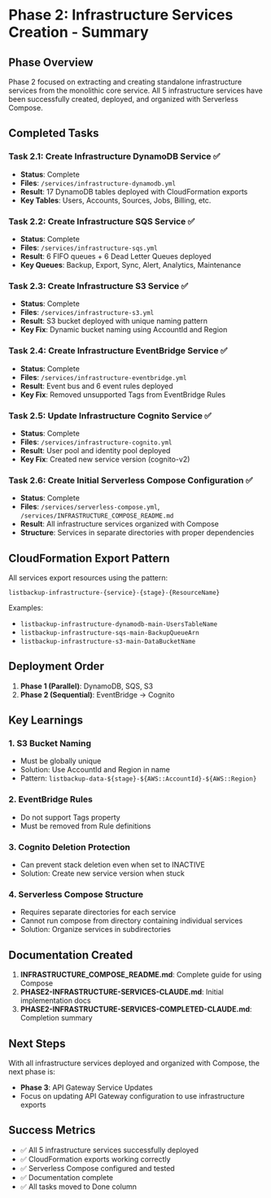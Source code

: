 # Phase 2: Infrastructure Services Creation - Summary

## Phase Overview
Phase 2 focused on extracting and creating standalone infrastructure services from the monolithic core service. All 5 infrastructure services have been successfully created, deployed, and organized with Serverless Compose.

## Completed Tasks

### Task 2.1: Create Infrastructure DynamoDB Service ✅
- **Status**: Complete
- **Files**: `/services/infrastructure-dynamodb.yml`
- **Result**: 17 DynamoDB tables deployed with CloudFormation exports
- **Key Tables**: Users, Accounts, Sources, Jobs, Billing, etc.

### Task 2.2: Create Infrastructure SQS Service ✅
- **Status**: Complete
- **Files**: `/services/infrastructure-sqs.yml`
- **Result**: 6 FIFO queues + 6 Dead Letter Queues deployed
- **Key Queues**: Backup, Export, Sync, Alert, Analytics, Maintenance

### Task 2.3: Create Infrastructure S3 Service ✅
- **Status**: Complete
- **Files**: `/services/infrastructure-s3.yml`
- **Result**: S3 bucket deployed with unique naming pattern
- **Key Fix**: Dynamic bucket naming using AccountId and Region

### Task 2.4: Create Infrastructure EventBridge Service ✅
- **Status**: Complete
- **Files**: `/services/infrastructure-eventbridge.yml`
- **Result**: Event bus and 6 event rules deployed
- **Key Fix**: Removed unsupported Tags from EventBridge Rules

### Task 2.5: Update Infrastructure Cognito Service ✅
- **Status**: Complete
- **Files**: `/services/infrastructure-cognito.yml`
- **Result**: User pool and identity pool deployed
- **Key Fix**: Created new service version (cognito-v2)

### Task 2.6: Create Initial Serverless Compose Configuration ✅
- **Status**: Complete
- **Files**: `/services/serverless-compose.yml`, `/services/INFRASTRUCTURE_COMPOSE_README.md`
- **Result**: All infrastructure services organized with Compose
- **Structure**: Services in separate directories with proper dependencies

## CloudFormation Export Pattern
All services export resources using the pattern:
```
listbackup-infrastructure-{service}-{stage}-{ResourceName}
```

Examples:
- `listbackup-infrastructure-dynamodb-main-UsersTableName`
- `listbackup-infrastructure-sqs-main-BackupQueueArn`
- `listbackup-infrastructure-s3-main-DataBucketName`

## Deployment Order
1. **Phase 1 (Parallel)**: DynamoDB, SQS, S3
2. **Phase 2 (Sequential)**: EventBridge → Cognito

## Key Learnings

### 1. S3 Bucket Naming
- Must be globally unique
- Solution: Use AccountId and Region in name
- Pattern: `listbackup-data-${stage}-${AWS::AccountId}-${AWS::Region}`

### 2. EventBridge Rules
- Do not support Tags property
- Must be removed from Rule definitions

### 3. Cognito Deletion Protection
- Can prevent stack deletion even when set to INACTIVE
- Solution: Create new service version when stuck

### 4. Serverless Compose Structure
- Requires separate directories for each service
- Cannot run compose from directory containing individual services
- Solution: Organize services in subdirectories

## Documentation Created
1. **INFRASTRUCTURE_COMPOSE_README.md**: Complete guide for using Compose
2. **PHASE2-INFRASTRUCTURE-SERVICES-CLAUDE.md**: Initial implementation docs
3. **PHASE2-INFRASTRUCTURE-SERVICES-COMPLETED-CLAUDE.md**: Completion summary

## Next Steps
With all infrastructure services deployed and organized with Compose, the next phase is:
- **Phase 3**: API Gateway Service Updates
- Focus on updating API Gateway configuration to use infrastructure exports

## Success Metrics
- ✅ All 5 infrastructure services successfully deployed
- ✅ CloudFormation exports working correctly
- ✅ Serverless Compose configured and tested
- ✅ Documentation complete
- ✅ All tasks moved to Done column